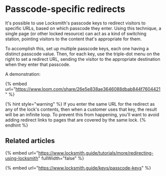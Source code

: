 # Passcode-specific redirects

It's possible to use Locksmith's passcode keys to redirect visitors to specific URLs, based on which passcode they enter. Using this technique, a single page (or other locked resource) can act as a kind of switching station, pointing visitors to the content that's appropriate for them.

To accomplish this, set up multiple passcode keys, each one having a distinct passcode value. Then, for each key, use the triple-dot menu on the right to set a redirect URL, sending the visitor to the appropriate destination when they enter that passcode.

A demonstration:

{% embed url="https://www.loom.com/share/26e5e838ae3646088dbab844f7604421" %}

{% hint style="warning" %}
If you enter the same URL for the redirect as any of the lock's contents, then when a customer uses that key, the result will be an infinite loop. To prevent this from happening, you'll want to avoid adding redirect links to pages that are covered by the same lock.&#x20;
{% endhint %}

## Related articles

{% embed url="https://www.locksmith.guide/tutorials/more/redirecting-using-locksmith" fullWidth="false" %}

{% embed url="https://www.locksmith.guide/keys/passcode-keys" %}
